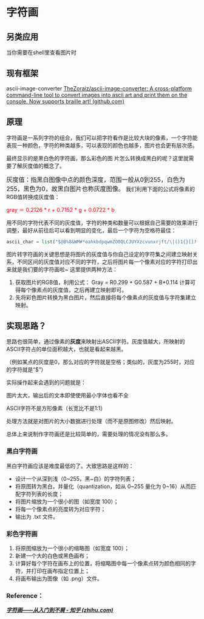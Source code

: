 # 字符画

## 另类应用

当你需要在shell里查看图片时

## 现有框架

ascii-image-converter [TheZoraiz/ascii-image-converter: A cross-platform command-line tool to convert images into ascii art and print them on the console. Now supports braille art! (github.com)](https://github.com/TheZoraiz/ascii-image-converter)

## 原理

字符画是一系列字符的组合，我们可以把字符看作是比较大块的像素，一个字符能表现一种颜色，字符的种类越多，可以表现的颜色也越多，图片也会更有层次感。

最终显示的是黑白色的字符画，那么彩色的图 片怎么转换成黑白的呢？这里就需要了解灰度值的概念了。

<span style="font-size:16px;">灰度值：指黑白图像中点的颜色深度，范围一般从0到255，白色为255，黑色为0，故黑白图片也称灰度图像。</span>
我们利用下面的公式将像素的RGB值转换成灰度值：

<span style="color:#ff0000;">gray ＝ 0.2126 * r + 0.7152 * g + 0.0722 * b</span>

用不同的字符代表不同的灰度值，字符的种类和数量可以根据自己需要的效果进行调整，最好从前往后可以看到明显的变化，最后一个字符为空格符最佳：

```python
ascii_char = list("$@B%8&WM#*oahkbdpqwmZO0QLCJUYXzcvunxrjft/\|()1{}[]?-_+~<>i!lI;:,\"^`'. ")
```

图片转字符画的关键思想是将图片的灰度值与你自己设定的字符集之间建立映射关系，不同区间的灰度值对应不同的字符，之后将图片每一个像素对应的字符打印出来就是我们要的字符画啦~ 这里提供两种方法：

1. 获取图片的RGB值，利用公式： Gray = R0.299 + G0.587 + B*0.114 计算可得每个像素点的灰度值，之后再建立映射即可。
2. 先将彩色图片转换为黑白图片，然后直接将每个像素点的灰度值与字符集建立映射。

## 实现思路？

思路也很简单，通过像素的**灰度**来映射出ASCII字符。灰度值越大，所映射的ASCII字符占的单位面积越大，也就是看起来越黑。

（例如某点的灰度是0，那么对应的字符就是空格；类似的，灰度为255时，对应的字符就是“$”）

实际操作起来会遇到的问题就是：

图片太大，输出后的文本即使使用最小字体也看不全

ASCII字符不是方形像素（长宽比不是1:1）

处理方法就是对图片的大小数据进行处理（而不是原图修改）然后映射。

总体上来说制作字符画还是比较简单的，需要处理的情况没有那么多。

### 黑白字符画

黑白字符画应该是难度最低的了。大致思路是这样的：

- 设计一个从深到浅（0\~255，黑\~白）的字符列表；
- 将原图转为黑白，并量化（quantization，如从 0~255 量化为 0~16）从而匹配字符列表的长度；
- 将图片缩放为一个很小的图（如宽度 100）；
- 将每一个像素点的亮度转为对应字符；
- 输出为 .txt 文件。

### 彩色字符画

1. 将原图缩放为一个很小的缩略图（如宽度 100）；
2. 新建一个大的白色或黑色画布；
3. 计算好每个字符在画布上的位置，将缩略图中每一个像素点转为颜色相同的字符，并打印在画布指定位置上；
4. 将画布输出为图像（如 .png）文件。

### Reference：

*<u>**[字符画——从入门到不屑 - 知乎 (zhihu.com)](https://zhuanlan.zhihu.com/p/48941293)**</u>*

